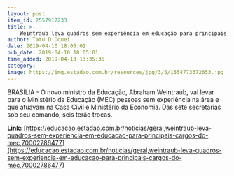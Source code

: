 ```yaml
---
layout: post
item_id: 2557917233
title: >-
    Weintraub leva quadros sem experiência em educação para principais cargos do MEC
author: Tatu D'Oquei
date: 2019-04-10 18:05:01
pub_date: 2019-04-10 18:05:01
time_added: 2019-04-13 13:35:35
category: 
image: https://img.estadao.com.br/resources/jpg/3/5/1554773372653.jpg
---
```


BRASÍLIA - O novo ministro da Educação, Abraham Weintraub, vai levar para o Ministério da Educação (MEC) pessoas sem experiência na área e que atuavam na Casa Civil e Ministério da Economia. Das sete secretarias sob seu comando, seis terão trocas.

**Link:** [https://educacao.estadao.com.br/noticias/geral,weintraub-leva-quadros-sem-experiencia-em-educacao-para-principais-cargos-do-mec,70002786477](https://educacao.estadao.com.br/noticias/geral,weintraub-leva-quadros-sem-experiencia-em-educacao-para-principais-cargos-do-mec,70002786477)

